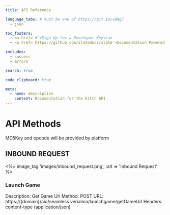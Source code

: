 ```yaml
---
title: API Reference

language_tabs: # must be one of https://git.io/vQNgJ
  - json

toc_footers:
  - <a href='#'>Sign Up for a Developer Key</a>
  - <a href='https://github.com/slatedocs/slate'>Documentation Powered by Slate</a>

includes:
  - success
  - errors

search: true

code_clipboard: true

meta:
  - name: description
    content: Documentation for the Kittn API
---
```


# API Methods

MD5Key and opcode will be provided by platform

## INBOUND REQUEST

<%= image_tag 'images/inbound_request.png', :alt => 'Inbound Request' %>

### Launch Game

Description: Get Game Url 
Method: POST URL: https://{domain}/aio/seamless.verialma/launchgame/getGameUrl 
Headers: content-type (application/json)

